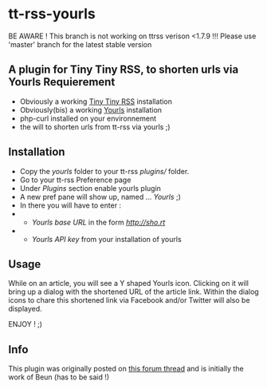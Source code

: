 tt-rss-yourls
=============

BE AWARE ! 
This branch is not working on ttrss verison <1.7.9 !!!
Please use 'master' branch for the latest stable version

A plugin for Tiny Tiny RSS, to shorten urls via Yourls
Requierement
------------
* Obviously a working [Tiny Tiny RSS](http://tt-rss.org/) installation
* Obviously(bis) a working [Yourls](http://yourls.org) installation
* php-curl installed on your environnement
* the will to shorten urls from tt-rss via yourls ;)


Installation
------------
* Copy the *yourls* folder to your tt-rss *plugins/* folder.
* Go to your tt-rss Preference page
* Under *Plugins* section enable yourls plugin
* A new pref pane will show up, named ... *Yourls* ;)
* In there you will have to enter :
* * *Yourls base URL* in the form *http://sho.rt*
* * *Yourls API key* from your installation of yourls


Usage
------
While on an article, you will see a Y shaped Yourls icon. Clicking on it will bring up a dialog with the shortened URL of the article link. Within the dialog icons to chare this shortened link via Facebook and/or Twitter will also be displayed.

ENJOY ! ;)

Info
----
This plugin was originally posted on [this forum thread](http://www.tt-rss.org/forum/viewtopic.php?f=22&t=1429&p=7564) and is initially the work of Beun (has to be said !)
